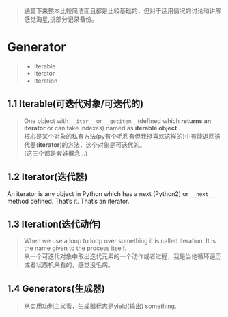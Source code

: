 >通篇下来整本比较简洁而且都是比较基础的，但对于适用情况的讨论和讲解感觉海星,挑部分记录备份。
# Generator
> - Iterable
> - Iterator
> - Iteration
## 1.1 Iterable(可迭代对象/可迭代的)
> One object with `__iter__` or `__getitem__`(defined which __returns an iterator__ or can take indexes) named as __iterable object__ .  
核心是某个对象的私有方法(py有个毛私有但我挺喜欢这样的)中有能返回迭代器(__iterator__)的方法，这个对象是可迭代的。  
(这三个都是套娃概念...)

## 1.2 Iterator(迭代器)
An iterator is any object in Python which has a next (Python2) or `__next__` method defined. That’s it. That’s an iterator.

## 1.3 Iteration(迭代动作)
> When we use a loop to loop over something it is called iteration. It is the name given to the process itself.  
从一个可迭代对象中取出迭代元素的一个动作或者过程，我是当他循环遍历或者状态机来看的，感觉没毛病。

## 1.4 Generators(生成器)
> 从实用功利主义看，生成器标志是yield(输出) something.




